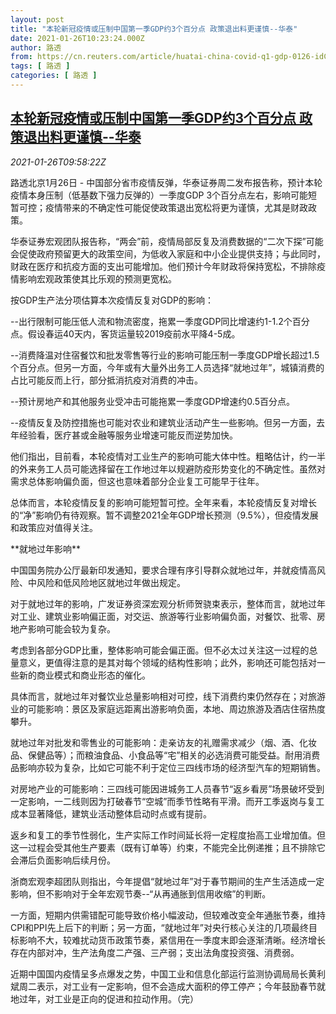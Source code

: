 ```yaml
---
layout: post
title: "本轮新冠疫情或压制中国第一季GDP约3个百分点 政策退出料更谨慎--华泰"
date: 2021-01-26T10:23:24.000Z
author: 路透
from: https://cn.reuters.com/article/huatai-china-covid-q1-gdp-0126-idCNKBS29V10X
tags: [ 路透 ]
categories: [ 路透 ]
---
```

<!--1611656604000-->
[本轮新冠疫情或压制中国第一季GDP约3个百分点 政策退出料更谨慎--华泰](https://cn.reuters.com/article/huatai-china-covid-q1-gdp-0126-idCNKBS29V10X)
------

<div>
<div><i>2021-01-26T09:58:22Z</i></div><p>路透北京1月26日 - 中国部分省市疫情反弹，华泰证券周二发布报告称，预计本轮疫情本身压制（低基数下强力反弹的）一季度GDP 3个百分点左右，影响可能短暂可控；疫情带来的不确定性可能促使政策退出宽松将更为谨慎，尤其是财政政策。</p><p>华泰证券宏观团队报告称，“两会”前，疫情局部反复及消费数据的“二次下探”可能会促使政府预留更大的政策空间，为低收入家庭和中小企业提供支持；与此同时，财政在医疗和抗疫方面的支出可能增加。他们预计今年财政将保持宽松，不排除疫情影响宏观政策使其比乐观的预测更宽松。</p><p>按GDP生产法分项估算本次疫情反复对GDP的影响：</p><p>--出行限制可能压低人流和物流密度，拖累一季度GDP同比增速约1-1.2个百分点。假设春运40天内，客货运量较2019疫前水平降4-5成。</p><p>--消费降温对住宿餐饮和批发零售等行业的影响可能压制一季度GDP增长超过1.5个百分点。但另一方面，今年或有大量外出务工人员选择“就地过年”，城镇消费的占比可能反而上行，部分抵消抗疫对消费的冲击。</p><p>--预计房地产和其他服务业受冲击可能拖累一季度GDP增速约0.5百分点。</p><p>--疫情反复及防控措施也可能对农业和建筑业活动产生一些影响。但另一方面，去年经验看，医疗甚或金融等服务业增速可能反而逆势加快。</p><p>他们指出，目前看，本轮疫情对工业生产的影响可能大体中性。粗略估计，约一半的外来务工人员可能选择留在工作地过年以规避防疫形势变化的不确定性。虽然对需求总体影响偏负面，但这也意味着部分企业复工可能早于往年。</p><p>总体而言，本轮疫情反复的影响可能短暂可控。全年来看，本轮疫情反复对增长的“净”影响仍有待观察。暂不调整2021全年GDP增长预测（9.5%），但疫情发展和政策应对值得关注。</p><p>**就地过年影响**</p><p>中国国务院办公厅最新印发通知，要求合理有序引导群众就地过年，并就疫情高风险、中风险和低风险地区就地过年做出规定。</p><p>对于就地过年的影响，广发证券资深宏观分析师贺骁束表示，整体而言，就地过年对工业、建筑业影响偏正面，对交运、旅游等行业影响偏负面，对餐饮、批零、房地产影响可能会较为复杂。</p><p>考虑到各部分GDP比重，整体影响可能会偏正面。但不必太过关注这一过程的总量意义，更值得注意的是其对每个领域的结构性影响；此外，影响还可能包括对一些新的商业模式和商业形态的催化。</p><p>具体而言，就地过年对餐饮业总量影响相对可控，线下消费约束仍然存在；对旅游业的可能影响：景区及家庭远距离出游影响负面，本地、周边旅游及酒店住宿热度攀升。</p><p>就地过年对批发和零售业的可能影响：走亲访友的礼赠需求减少（烟、酒、化妆品、保健品等）；而粮油食品、小食品等“宅”相关的必选消费可能受益。耐用消费品影响亦较为复杂，比如它可能不利于定位三四线市场的经济型汽车的短期销售。</p><p>对房地产业的可能影响：三四线可能因进城务工人员春节“返乡看房”场景破坏受到一定影响，一二线则因为打破春节“空城”而季节性略有平滑。而开工季返岗与复工成本显著降低，建筑业活动整体启动时点或有提前。</p><p>返乡和复工的季节性弱化，生产实际工作时间延长将一定程度抬高工业增加值。但这一过程会受其他生产要素（既有订单等）约束，不能完全比例递推；且不排除它会滞后负面影响后续月份。</p><p>浙商宏观李超团队则指出，今年提倡“就地过年”对于春节期间的生产生活造成一定影响，但不影响对于全年宏观节奏--“从再通胀到信用收缩”的判断。</p><p>一方面，短期内供需错配可能导致价格小幅波动，但较难改变全年通胀节奏，维持CPI和PPI先上后下的判断；另一方面，“就地过年”对央行核心关注的几项最终目标影响不大，较难扰动货币政策节奏，紧信用在一季度末即会逐渐清晰。经济增长存在内部对冲，生产法角度二产强、三产弱；支出法角度投资强、消费弱。</p><p>近期中国国内疫情呈多点爆发之势，中国工业和信息化部运行监测协调局局长黄利斌周二表示，对工业有一定影响，但不会造成大面积的停工停产；今年鼓励春节就地过年，对工业是正向的促进和拉动作用。（完）</p>
</div>

